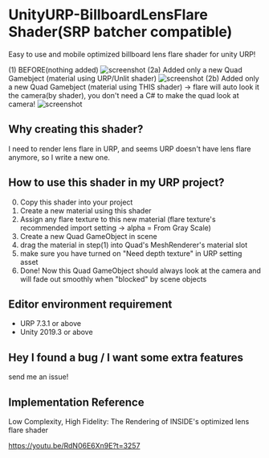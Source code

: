 # UnityURP-BillboardLensFlare Shader(SRP batcher compatible)
Easy to use and mobile optimized billboard lens flare shader for unity URP!

(1) BEFORE(nothing added)
![screenshot](https://i.imgur.com/gL6gQze.png)
(2a) Added only a new Quad Gamebject (material using URP/Unlit shader)
![screenshot](https://i.imgur.com/TOtySEC.png)
(2b) Added only a new Quad Gamebject (material using THIS shader) -> flare will auto look it the camera(by shader), you don't need a C# to make the quad look at camera!
![screenshot](https://i.imgur.com/pymZBQF.png)

Why creating this shader?
-------------------
I need to render lens flare in URP, and seems URP doesn't have lens flare anymore, so I write a new one.

How to use this shader in my URP project?
-------------------
 0. Copy this shader into your project
 1. Create a new material using this shader
 2. Assign any flare texture to this new material (flare texture's recommended import setting -> alpha = From Gray Scale)
 3. Create a new Quad GameObject in scene
 4. drag the material in step(1) into Quad's MeshRenderer's material slot
 5. make sure you have turned on "Need depth texture" in URP setting asset
 5. Done! Now this Quad GameObject should always look at the camera and will fade out smoothly when "blocked" by scene objects
 
Editor environment requirement
-----------------------
- URP 7.3.1 or above
- Unity 2019.3 or above

Hey I found a bug / I want some extra features
-----------------------
send me an issue!

Implementation Reference
-----------------------
Low Complexity, High Fidelity: The Rendering of INSIDE's optimized lens flare shader

https://youtu.be/RdN06E6Xn9E?t=3257
